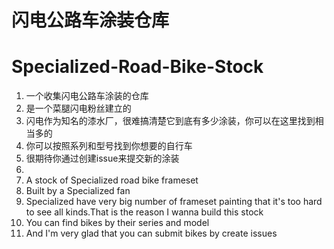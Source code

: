 # 闪电公路车涂装仓库
# Specialized-Road-Bike-Stock
1. 一个收集闪电公路车涂装的仓库
1. 是一个菜腿闪电粉丝建立的
1. 闪电作为知名的漆水厂，很难搞清楚它到底有多少涂装，你可以在这里找到相当多的
1. 你可以按照系列和型号找到你想要的自行车
1. 很期待你通过创建issue来提交新的涂装
2. 
3. A stock of Specialized road bike frameset
4. Built by a Specialized fan
5. Specialized have very big number of frameset painting that it's too hard to see all kinds.That is the reason I wanna build this stock
6. You can find bikes by their series and model
7. And I'm very glad that you can submit bikes by create issues
